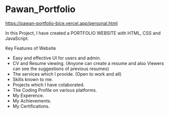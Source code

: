 # Pawan_Portfolio
https://pawan-portfolio-bice.vercel.app/personal.html


In this Project, I have created a PORTFOLIO WEBSITE with HTML, CSS and JavaScript.

Key Features of Website

* Easy and effective UI for users and admin.
* CV and Resume viewing. (Anyone can create a resume and also Viewers can see the suggestions of previous resumes)
* The services which I provide. (Open to work and all)
* Skills known to me.
* Projects which I have colaborated.
* The Coding Profile on various platforms.
* My Experence.
* My Achievements.
* My Certifications.

